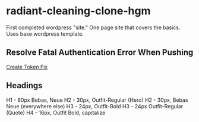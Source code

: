 # radiant-cleaning-clone-hgm
First completed wordpress "site." One page site that covers the basics. Uses base wordpress template. 

## Resolve Fatal Authentication Error When Pushing

[Create Token Fix](https://ginnyfahs.medium.com/github-error-authentication-failed-from-command-line-3a545bfd0ca8)

## Headings
H1 - 80px Bebas, Neue
H2 - 30px, Outfit-Regular (Hero)
H2 - 30px, Bebas Neue (everywhere else)
H3 - 24px, Outfit-Bold
H3 - 24px Outfit-Regular (Quote)
H4 - 16px, Outfit Bold, capitalize
